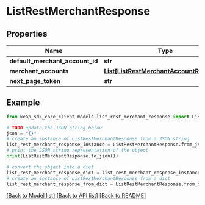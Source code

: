 # ListRestMerchantResponse


## Properties

Name | Type | Description | Notes
------------ | ------------- | ------------- | -------------
**default_merchant_account_id** | **str** |  | [optional] 
**merchant_accounts** | [**List[ListRestMerchantAccountResponse]**](ListRestMerchantAccountResponse.md) |  | [optional] 
**next_page_token** | **str** |  | [optional] 

## Example

```python
from keap_sdk_core_client.models.list_rest_merchant_response import ListRestMerchantResponse

# TODO update the JSON string below
json = "{}"
# create an instance of ListRestMerchantResponse from a JSON string
list_rest_merchant_response_instance = ListRestMerchantResponse.from_json(json)
# print the JSON string representation of the object
print(ListRestMerchantResponse.to_json())

# convert the object into a dict
list_rest_merchant_response_dict = list_rest_merchant_response_instance.to_dict()
# create an instance of ListRestMerchantResponse from a dict
list_rest_merchant_response_from_dict = ListRestMerchantResponse.from_dict(list_rest_merchant_response_dict)
```
[[Back to Model list]](../README.md#documentation-for-models) [[Back to API list]](../README.md#documentation-for-api-endpoints) [[Back to README]](../README.md)


